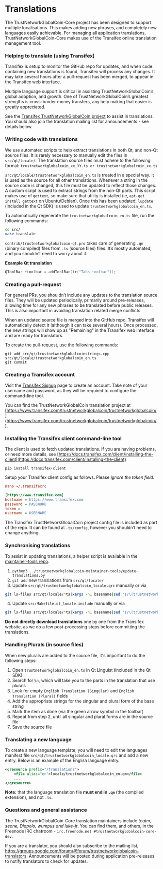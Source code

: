 Translations
============

The TrustNetworkGlobalCoin-Core project has been designed to support multiple localisations. This makes adding new phrases, and completely new languages easily achievable. For managing all application translations, TrustNetworkGlobalCoin-Core makes use of the Transifex online translation management tool.

### Helping to translate (using Transifex)
Transifex is setup to monitor the GitHub repo for updates, and when code containing new translations is found, Transifex will process any changes. It may take several hours after a pull-request has been merged, to appear in the Transifex web interface.

Multiple language support is critical in assisting TrustNetworkGlobalCoin’s global adoption, and growth. One of TrustNetworkGlobalCoin’s greatest strengths is cross-border money transfers, any help making that easier is greatly appreciated.

See the [Transifex TrustNetworkGlobalCoin project](https://www.transifex.com/trustnetworkglobalcoin/trustnetworkglobalcoin/) to assist in translations. You should also join the translation mailing list for announcements - see details below.

### Writing code with translations
We use automated scripts to help extract translations in both Qt, and non-Qt source files. It is rarely necessary to manually edit the files in `src/qt/locale/`. The translation source files must adhere to the following format:
`trustnetworkglobalcoin_xx_YY.ts or trustnetworkglobalcoin_xx.ts`

`src/qt/locale/trustnetworkglobalcoin_en.ts` is treated in a special way. It is used as the source for all other translations. Whenever a string in the source code is changed, this file must be updated to reflect those changes. A custom script is used to extract strings from the non-Qt parts. This script makes use of `gettext`, so make sure that utility is installed (ie, `apt-get install gettext` on Ubuntu/Debian). Once this has been updated, `lupdate` (included in the Qt SDK) is used to update `trustnetworkglobalcoin_en.ts`.

To automatically regenerate the `trustnetworkglobalcoin_en.ts` file, run the following commands:
```sh
cd src/
make translate
```

`contrib/trustnetworkglobalcoin-qt.pro` takes care of generating `.qm` (binary compiled) files from `.ts` (source files) files. It’s mostly automated, and you shouldn’t need to worry about it.

**Example Qt translation**
```cpp
QToolBar *toolbar = addToolBar(tr("Tabs toolbar"));
```

### Creating a pull-request
For general PRs, you shouldn’t include any updates to the translation source files. They will be updated periodically, primarily around pre-releases, allowing time for any new phrases to be translated before public releases. This is also important in avoiding translation related merge conflicts.

When an updated source file is merged into the GitHub repo, Transifex will automatically detect it (although it can take several hours). Once processed, the new strings will show up as "Remaining" in the Transifex web interface and are ready for translators.

To create the pull-request, use the following commands:
```
git add src/qt/trustnetworkglobalcoinstrings.cpp src/qt/locale/trustnetworkglobalcoin_en.ts
git commit
```

### Creating a Transifex account
Visit the [Transifex Signup](https://www.transifex.com/signup/) page to create an account. Take note of your username and password, as they will be required to configure the command-line tool.

You can find the TrustNetworkGlobalCoin translation project at [https://www.transifex.com/trustnetworkglobalcoin/trustnetworkglobalcoin/](https://www.transifex.com/trustnetworkglobalcoin/trustnetworkglobalcoin/).

### Installing the Transifex client command-line tool
The client is used to fetch updated translations. If you are having problems, or need more details, see [https://docs.transifex.com/client/installing-the-client](https://docs.transifex.com/client/installing-the-client)

`pip install transifex-client`

Setup your Transifex client config as follows. Please *ignore the token field*.

```ini
nano ~/.transifexrc

[https://www.transifex.com]
hostname = https://www.transifex.com
password = PASSWORD
token =
username = USERNAME
```

The Transifex TrustNetworkGlobalCoin project config file is included as part of the repo. It can be found at `.tx/config`, however you shouldn’t need to change anything.

### Synchronising translations
To assist in updating translations, a helper script is available in the [maintainer-tools repo](https://github.com/trustnetworkglobalcoin-core/trustnetworkglobalcoin-maintainer-tools).

1. `python3 ../trustnetworkglobalcoin-maintainer-tools/update-translations.py`
2. `git add` new translations from `src/qt/locale/`
3. Update `src/qt/trustnetworkglobalcoin_locale.qrc` manually or via
```bash
git ls-files src/qt/locale/*ts|xargs -n1 basename|sed 's/\(trustnetworkglobalcoin_\(.*\)\).ts/        <file alias="\2">locale\/\1.qm<\/file>/'
```
4. Update `src/Makefile.qt_locale.include` manually or via
```bash
git ls-files src/qt/locale/*ts|xargs -n1 basename|sed 's/\(trustnetworkglobalcoin_\(.*\)\).ts/  qt\/locale\/\1.ts \\/'
```

**Do not directly download translations** one by one from the Transifex website, as we do a few post-processing steps before committing the translations.

### Handling Plurals (in source files)
When new plurals are added to the source file, it's important to do the following steps:

1. Open `trustnetworkglobalcoin_en.ts` in Qt Linguist (included in the Qt SDK)
2. Search for `%n`, which will take you to the parts in the translation that use plurals
3. Look for empty `English Translation (Singular)` and `English Translation (Plural)` fields
4. Add the appropriate strings for the singular and plural form of the base string
5. Mark the item as done (via the green arrow symbol in the toolbar)
6. Repeat from step 2, until all singular and plural forms are in the source file
7. Save the source file

### Translating a new language
To create a new language template, you will need to edit the languages manifest file `src/qt/trustnetworkglobalcoin_locale.qrc` and add a new entry. Below is an example of the English language entry.

```xml
<qresource prefix="/translations">
    <file alias="en">locale/trustnetworkglobalcoin_en.qm</file>
    ...
</qresource>
```

**Note:** that the language translation file **must end in `.qm`** (the compiled extension), and not `.ts`.

### Questions and general assistance
The TrustNetworkGlobalCoin-Core translation maintainers include *tcatm, seone, Diapolo, wumpus and luke-jr*. You can find them, and others, in the Freenode IRC chatroom - `irc.freenode.net #trustnetworkglobalcoin-core-dev`.

If you are a translator, you should also subscribe to the mailing list, https://groups.google.com/forum/#!forum/trustnetworkglobalcoin-translators. Announcements will be posted during application pre-releases to notify translators to check for updates.
